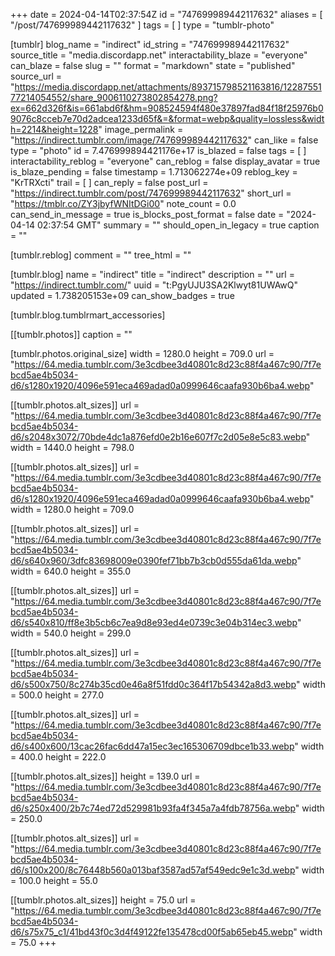 +++
date = 2024-04-14T02:37:54Z
id = "747699989442117632"
aliases = [ "/post/747699989442117632" ]
tags = [ ]
type = "tumblr-photo"

[tumblr]
blog_name = "indirect"
id_string = "747699989442117632"
source_title = "media.discordapp.net"
interactability_blaze = "everyone"
can_blaze = false
slug = ""
format = "markdown"
state = "published"
source_url = "https://media.discordapp.net/attachments/893715798521163816/1228755177214054552/share_9006110273802854278.png?ex=662d326f&is=661abd6f&hm=908524594f480e37897fad84f18f25976b09076c8cceb7e70d2adcea1233d65f&=&format=webp&quality=lossless&width=2214&height=1228"
image_permalink = "https://indirect.tumblr.com/image/747699989442117632"
can_like = false
type = "photo"
id = 7.476999894421176e+17
is_blazed = false
tags = [ ]
interactability_reblog = "everyone"
can_reblog = false
display_avatar = true
is_blaze_pending = false
timestamp = 1.713062274e+09
reblog_key = "KrTRXcti"
trail = [ ]
can_reply = false
post_url = "https://indirect.tumblr.com/post/747699989442117632"
short_url = "https://tmblr.co/ZY3jbyfWNItDGi00"
note_count = 0.0
can_send_in_message = true
is_blocks_post_format = false
date = "2024-04-14 02:37:54 GMT"
summary = ""
should_open_in_legacy = true
caption = ""

[tumblr.reblog]
comment = ""
tree_html = ""

[tumblr.blog]
name = "indirect"
title = "indirect"
description = ""
url = "https://indirect.tumblr.com/"
uuid = "t:PgyUJU3SA2Klwyt81UWAwQ"
updated = 1.738205153e+09
can_show_badges = true

[tumblr.blog.tumblrmart_accessories]

[[tumblr.photos]]
caption = ""

[tumblr.photos.original_size]
width = 1280.0
height = 709.0
url = "https://64.media.tumblr.com/3e3cdbee3d40801c8d23c88f4a467c90/7f7ebcd5ae4b5034-d6/s1280x1920/4096e591eca469adad0a0999646caafa930b6ba4.webp"

[[tumblr.photos.alt_sizes]]
url = "https://64.media.tumblr.com/3e3cdbee3d40801c8d23c88f4a467c90/7f7ebcd5ae4b5034-d6/s2048x3072/70bde4dc1a876efd0e2b16e607f7c2d05e8e5c83.webp"
width = 1440.0
height = 798.0

[[tumblr.photos.alt_sizes]]
url = "https://64.media.tumblr.com/3e3cdbee3d40801c8d23c88f4a467c90/7f7ebcd5ae4b5034-d6/s1280x1920/4096e591eca469adad0a0999646caafa930b6ba4.webp"
width = 1280.0
height = 709.0

[[tumblr.photos.alt_sizes]]
url = "https://64.media.tumblr.com/3e3cdbee3d40801c8d23c88f4a467c90/7f7ebcd5ae4b5034-d6/s640x960/3dfc83698009e0390fef71bb7b3cb0d555da61da.webp"
width = 640.0
height = 355.0

[[tumblr.photos.alt_sizes]]
url = "https://64.media.tumblr.com/3e3cdbee3d40801c8d23c88f4a467c90/7f7ebcd5ae4b5034-d6/s540x810/ff8e3b5cb6c7ea9d8e93ed4e0739c3e04b314ec3.webp"
width = 540.0
height = 299.0

[[tumblr.photos.alt_sizes]]
url = "https://64.media.tumblr.com/3e3cdbee3d40801c8d23c88f4a467c90/7f7ebcd5ae4b5034-d6/s500x750/8c274b35cd0e46a8f51fdd0c364f17b54342a8d3.webp"
width = 500.0
height = 277.0

[[tumblr.photos.alt_sizes]]
url = "https://64.media.tumblr.com/3e3cdbee3d40801c8d23c88f4a467c90/7f7ebcd5ae4b5034-d6/s400x600/13cac26fac6dd47a15ec3ec165306709dbce1b33.webp"
width = 400.0
height = 222.0

[[tumblr.photos.alt_sizes]]
height = 139.0
url = "https://64.media.tumblr.com/3e3cdbee3d40801c8d23c88f4a467c90/7f7ebcd5ae4b5034-d6/s250x400/2b7c74ed72d529981b93fa4f345a7a4fdb78756a.webp"
width = 250.0

[[tumblr.photos.alt_sizes]]
url = "https://64.media.tumblr.com/3e3cdbee3d40801c8d23c88f4a467c90/7f7ebcd5ae4b5034-d6/s100x200/8c76448b560a013baf3587ad57af549edc9e1c3d.webp"
width = 100.0
height = 55.0

[[tumblr.photos.alt_sizes]]
height = 75.0
url = "https://64.media.tumblr.com/3e3cdbee3d40801c8d23c88f4a467c90/7f7ebcd5ae4b5034-d6/s75x75_c1/41bd43f0c3d4f49122fe135478cd00f5ab65eb45.webp"
width = 75.0
+++
